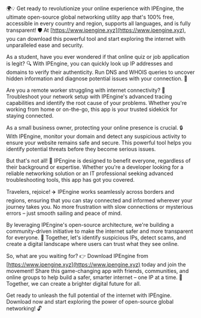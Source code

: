 🌍💡 Get ready to revolutionize your online experience with IPEngine, the ultimate open-source global networking utility app that's 100% free, accessible in every country and region, supports all languages, and is fully transparent! 🛡️ At [https://www.ipengine.xyz](https://www.ipengine.xyz), you can download this powerful tool and start exploring the internet with unparalleled ease and security.

As a student, have you ever wondered if that online quiz or job application is legit? 🔍 With IPEngine, you can quickly look up IP addresses and domains to verify their authenticity. Run DNS and WHOIS queries to uncover hidden information and diagnose potential issues with your connection. 📡

Are you a remote worker struggling with internet connectivity? 🌴 Troubleshoot your network setup with IPEngine's advanced tracing capabilities and identify the root cause of your problems. Whether you're working from home or on-the-go, this app is your trusted sidekick for staying connected.

As a small business owner, protecting your online presence is crucial. 🔒 With IPEngine, monitor your domain and detect any suspicious activity to ensure your website remains safe and secure. This powerful tool helps you identify potential threats before they become serious issues.

But that's not all! 🤩 IPEngine is designed to benefit everyone, regardless of their background or expertise. Whether you're a developer looking for a reliable networking solution or an IT professional seeking advanced troubleshooting tools, this app has got you covered.

Travelers, rejoice! ✈️ IPEngine works seamlessly across borders and regions, ensuring that you can stay connected and informed wherever your journey takes you. No more frustration with slow connections or mysterious errors – just smooth sailing and peace of mind.

By leveraging IPEngine's open-source architecture, we're building a community-driven initiative to make the internet safer and more transparent for everyone. 🌟 Together, let's identify suspicious IPs, detect scams, and create a digital landscape where users can trust what they see online.

So, what are you waiting for? 👉 Download IPEngine from [https://www.ipengine.xyz](https://www.ipengine.xyz) today and join the movement! Share this game-changing app with friends, communities, and online groups to help build a safer, smarter internet – one IP at a time. 🚀 Together, we can create a brighter digital future for all.

Get ready to unleash the full potential of the internet with IPEngine. Download now and start exploring the power of open-source global networking! 🔓